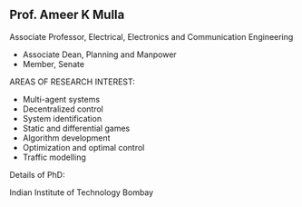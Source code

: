 ## Prof. Ameer K Mulla 
Associate Professor, Electrical, Electronics and Communication Engineering

- Associate Dean, Planning and Manpower
- Member, Senate

AREAS OF RESEARCH INTEREST: 

- Multi-agent systems
- Decentralized control
- System identification
- Static and differential games
- Algorithm development
- Optimization and optimal control
- Traffic modelling

Details of PhD: 

Indian Institute of Technology Bombay
